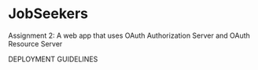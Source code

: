 # JobSeekers
Assignment 2:  A web app that uses OAuth Authorization Server and  OAuth Resource Server


DEPLOYMENT GUIDELINES

